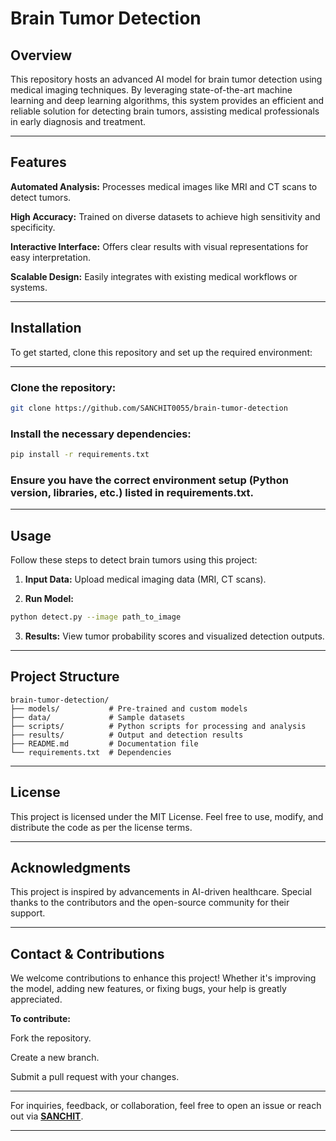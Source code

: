 # Brain Tumor Detection


## Overview
This repository hosts an advanced AI model for brain tumor detection using medical imaging techniques. By leveraging state-of-the-art machine learning and deep learning algorithms, this system provides an efficient and reliable solution for detecting brain tumors, assisting medical professionals in early diagnosis and treatment.

---

## Features
**Automated Analysis:** Processes medical images like MRI and CT scans to detect tumors.

**High Accuracy:** Trained on diverse datasets to achieve high sensitivity and specificity.

**Interactive Interface:** Offers clear results with visual representations for easy interpretation.

**Scalable Design:** Easily integrates with existing medical workflows or systems.

---

## Installation
To get started, clone this repository and set up the required environment:

---


### Clone the repository:

```bash
git clone https://github.com/SANCHIT0055/brain-tumor-detection
```
### Install the necessary dependencies:

```bash
pip install -r requirements.txt
```
### Ensure you have the correct environment setup (Python version, libraries, etc.) listed in requirements.txt.

---



## Usage
Follow these steps to detect brain tumors using this project:

1. **Input Data:** Upload medical imaging data (MRI, CT scans).

2. **Run Model:**

```bash
python detect.py --image path_to_image
```

3. **Results:** View tumor probability scores and visualized detection outputs.

---

## Project Structure
```
brain-tumor-detection/
├── models/           # Pre-trained and custom models
├── data/             # Sample datasets
├── scripts/          # Python scripts for processing and analysis
├── results/          # Output and detection results
├── README.md         # Documentation file
└── requirements.txt  # Dependencies
```

---


## License
This project is licensed under the MIT License. Feel free to use, modify, and distribute the code as per the license terms.

---

## Acknowledgments
This project is inspired by advancements in AI-driven healthcare. Special thanks to the contributors and the open-source community for their support.

---

## Contact & Contributions

We welcome contributions to enhance this project! Whether it's improving the model, adding new features, or fixing bugs, your help is greatly appreciated. 

**To contribute:**

Fork the repository.

Create a new branch.

Submit a pull request with your changes.

---

For inquiries, feedback, or collaboration, feel free to open an issue or reach out via [**SANCHIT**](mailto:sanchitsharma31@gmail.com).

---
